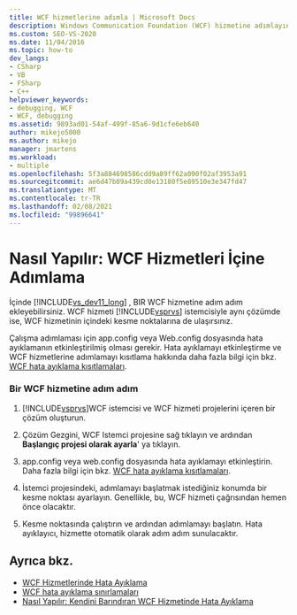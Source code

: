 ```yaml
---
title: WCF hizmetlerine adımla | Microsoft Docs
description: Windows Communication Foundation (WCF) hizmetine adımlayın. İstemci ile aynı Visual Studio çözümindeyse, WCF hizmeti içindeki kesme noktaları ' nı ziyaret edin.
ms.custom: SEO-VS-2020
ms.date: 11/04/2016
ms.topic: how-to
dev_langs:
- CSharp
- VB
- FSharp
- C++
helpviewer_keywords:
- debugging, WCF
- WCF, debugging
ms.assetid: 9893ad01-54af-499f-85a6-9d1cfe6eb640
author: mikejo5000
ms.author: mikejo
manager: jmartens
ms.workload:
- multiple
ms.openlocfilehash: 5f3a884698586cdd9a89ff62a090f02af3953a91
ms.sourcegitcommit: ae6d47b09a439cd0e13180f5e89510e3e347fd47
ms.translationtype: MT
ms.contentlocale: tr-TR
ms.lasthandoff: 02/08/2021
ms.locfileid: "99896641"
---
```

# <a name="how-to-step-into-wcf-services"></a>Nasıl Yapılır: WCF Hizmetleri İçine Adımlama
İçinde [!INCLUDE[vs_dev11_long](../data-tools/includes/vs_dev11_long_md.md)] , BIR WCF hizmetine adım adım ekleyebilirsiniz. WCF hizmeti [!INCLUDE[vsprvs](../code-quality/includes/vsprvs_md.md)] istemcisiyle aynı çözümde ise, WCF hizmetinin içindeki kesme noktalarına de ulaşırsınız.

 Çalışma adımlaması için app.config veya Web.config dosyasında hata ayıklamanın etkinleştirilmiş olması gerekir. Hata ayıklamayı etkinleştirme ve WCF hizmetlerine adımlamayı kısıtlama hakkında daha fazla bilgi için bkz. [WCF hata ayıklama kısıtlamaları](../debugger/limitations-on-wcf-debugging.md).

### <a name="to-step-into-a-wcf-service"></a>Bir WCF hizmetine adım adım

1. [!INCLUDE[vsprvs](../code-quality/includes/vsprvs_md.md)]WCF istemcisi ve WCF hizmeti projelerini içeren bir çözüm oluşturun.

2. Çözüm Gezgini, WCF Istemci projesine sağ tıklayın ve ardından **Başlangıç projesi olarak ayarla**' ya tıklayın.

3. app.config veya web.config dosyasında hata ayıklamayı etkinleştirin. Daha fazla bilgi için bkz. [WCF hata ayıklama kısıtlamaları](../debugger/limitations-on-wcf-debugging.md).

4. İstemci projesindeki, adımlamayı başlatmak istediğiniz konumda bir kesme noktası ayarlayın. Genellikle, bu, WCF hizmeti çağrısından hemen önce olacaktır.

5. Kesme noktasında çalıştırın ve ardından adımlamayı başlatın. Hata ayıklayıcı, hizmette otomatik olarak adım adım sunulacaktır.

## <a name="see-also"></a>Ayrıca bkz.
- [WCF Hizmetlerinde Hata Ayıklama](../debugger/debugging-wcf-services.md)
- [WCF hata ayıklama sınırlamaları](../debugger/limitations-on-wcf-debugging.md)
- [Nasıl Yapılır: Kendini Barındıran WCF Hizmetinde Hata Ayıklama](../debugger/how-to-debug-a-self-hosted-wcf-service.md)